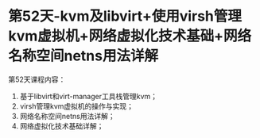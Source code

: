 # 第52天-kvm及libvirt+使用virsh管理kvm虚拟机+网络虚拟化技术基础+网络名称空间netns用法详解

第52天课程内容：
1. 基于libvirt和virt-manager工具栈管理kvm；
2. virsh管理kvm虚拟机的操作与实现；
3. 网络名称空间netns用法详解；
4. 网络虚拟化技术基础详解；

